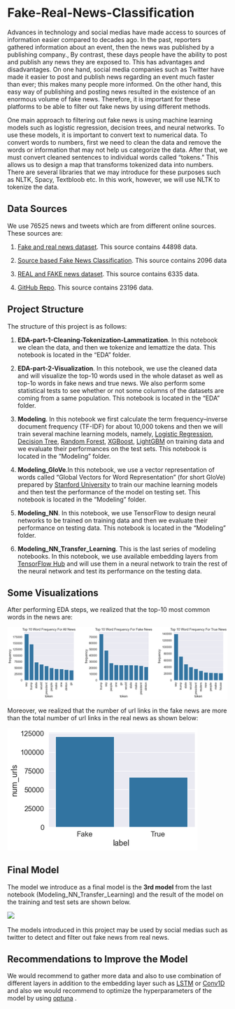 # Fake-Real-News-Classification

Advances in technology and social medias have made access to sources of information easier compared to decades ago. In the past, reporters gathered information about an event, then the news was published by a publishing company., By contrast, these days people have the ability to post and publish any news they are exposed to. This has advantages and disadvantages. On one hand, social media companies such as Twitter have made it easier to post and publish news regarding an event much faster than ever; this makes many people more informed. On the other hand, this easy way of publishing and posting news resulted in the existence of an enormous volume of fake news. Therefore, it is important for these platforms to be able to filter out fake news by using different methods.

One main approach to filtering out fake news is using machine learning models such as logistic regression, decision trees, and neural networks. To use these models, it is important to convert text to numerical data. To convert words to numbers, first we need to clean the data and remove the words or information that may not help us categorize the data. After that, we must convert cleaned sentences to individual words called “tokens.” This allows us to design a map that transforms tokenized data into numbers. There are several libraries that we may introduce for these purposes such as NLTK, Spacy, Textbloob etc. In this work, however, we will use NLTK to tokenize the data.

## Data Sources

We use 76525 news and tweets which are from different online sources. These sources are:

1. [Fake and real news dataset](https://www.kaggle.com/datasets/clmentbisaillon/fake-and-real-news-dataset). This source contains 44898 data.

    
2. [Source based Fake News Classification](https://www.kaggle.com/datasets/ruchi798/source-based-news-classification?select=news_articles.csv). This source contains 2096 data


3. [REAL and FAKE news dataset](https://www.kaggle.com/datasets/nopdev/real-and-fake-news-dataset?select=news.csv). This source contains 6335 data.

    
4. [GitHub Repo](https://github.com/KaiDMML/FakeNewsNet). This source contains 23196 data.
    
    
## Project Structure

The structure of this project is as follows:

1. **EDA-part-1-Cleaning-Tokenization-Lammatization**. In this notebook we clean the data, and then we tokenize and lemattize the data. This notebook is located in the “EDA” folder.

2. **EDA-part-2-Visualization**. In this notebook, we use the cleaned data and will visualize the top-10 words used in the whole dataset as well as top-1o words in fake news and true news. We also perform some statistical tests to see whether or not some columns of the datasets are coming from a same population. This notebook is located in the “EDA” folder.

3. **Modeling**. In this notebook we first calculate the term frequency–inverse document frequency (TF-IDF) for about 10,000 tokens and then we will train several machine learning models, namely, [Logistic Regression](https://scikit-learn.org/stable/modules/generated/sklearn.linear_model.LogisticRegression.html), [Decision Tree](https://scikit-learn.org/stable/modules/generated/sklearn.tree.DecisionTreeClassifier.html), [Random Forest](https://scikit-learn.org/stable/modules/generated/sklearn.ensemble.RandomForestClassifier.html), [XGBoost](https://xgboost.readthedocs.io/en/stable/python/python_intro.html), [LightGBM](https://lightgbm.readthedocs.io/en/latest/pythonapi/lightgbm.LGBMClassifier.html#lightgbm.LGBMClassifier) on training data and we evaluate their performances on the test sets. This notebook is located in the “Modeling” folder.

4. **Modeling_GloVe**.In this notebook, we use a vector representation of words called  “Global Vectors for Word Representation” (for short GloVe) prepared by [Stanford University](https://nlp.stanford.edu/projects/glove/) to train our machine learning models and then test the performance of the model on testing set. This notebook is located in the “Modeling” folder. 

5. **Modeling_NN**. In this notebook, we use TensorFlow to design neural networks to be trained on training data and then we evaluate their performance on testing data. This notebook is located in the “Modeling” folder. 

6. **Modeling_NN_Transfer_Learning**. This is the last series of modeling notebooks. In this notebook, we use available embedding layers from [TensorFlow Hub](tfhub.dev) and will use them in a neural network to train the rest of the neural network and test its performance on the testing data. 
    

## Some Visualizations

After performing EDA steps, we realized that the top-10 most common words in the news are:

![](./common-words.png)

Moreover, we realized that the number of url links in the fake news are more than
the total number of url links in the real news as shown below:


![](./totanl_num_of_urls_in_each_news_category.png)


## Final Model

The model we introduce as a final model is the **3rd model** from the last notebook (Modeling_NN_Transfer_Learning) and the result of the model on the training and test sets are shown below.


![](./model_3_df.jpg)

The models introduced in this project may be used by social medias such as twitter 
to detect and filter out fake news from real news.

## Recommendations to Improve the Model

We would recommend to gather more data and also to use combination of different layers in addition to the embedding layer such as [LSTM](https://www.tensorflow.org/api_docs/python/tf/keras/layers/LSTM) or [Conv1D](https://www.tensorflow.org/api_docs/python/tf/keras/layers/Conv1D) and also we would recommend to optimize the hyperparameters of the model by using [optuna](https://optuna.org/) . 

